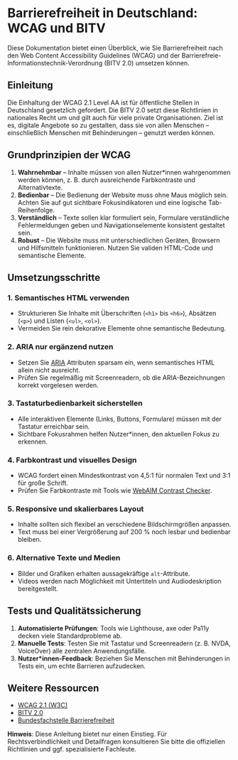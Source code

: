 # Barrierefreiheit in Deutschland: WCAG und BITV

Diese Dokumentation bietet einen Überblick, wie Sie Barrierefreiheit nach den Web Content Accessibility Guidelines (WCAG) und der Barrierefreie-Informationstechnik-Verordnung (BITV 2.0) umsetzen können.

## Einleitung

Die Einhaltung der WCAG 2.1 Level AA ist für öffentliche Stellen in Deutschland gesetzlich gefordert. Die BITV 2.0 setzt diese Richtlinien in nationales Recht um und gilt auch für viele private Organisationen. Ziel ist es, digitale Angebote so zu gestalten, dass sie von allen Menschen – einschließlich Menschen mit Behinderungen – genutzt werden können.

## Grundprinzipien der WCAG

1. **Wahrnehmbar** – Inhalte müssen von allen Nutzer*innen wahrgenommen werden können, z. B. durch ausreichende Farbkontraste und Alternativtexte.
2. **Bedienbar** – Die Bedienung der Website muss ohne Maus möglich sein. Achten Sie auf gut sichtbare Fokusindikatoren und eine logische Tab-Reihenfolge.
3. **Verständlich** – Texte sollen klar formuliert sein, Formulare verständliche Fehlermeldungen geben und Navigationselemente konsistent gestaltet sein.
4. **Robust** – Die Website muss mit unterschiedlichen Geräten, Browsern und Hilfsmitteln funktionieren. Nutzen Sie validen HTML-Code und semantische Elemente.

## Umsetzungsschritte

### 1. Semantisches HTML verwenden

- Strukturieren Sie Inhalte mit Überschriften (`<h1>` bis `<h6>`), Absätzen (`<p>`) und Listen (`<ul>`, `<ol>`).
- Vermeiden Sie rein dekorative Elemente ohne semantische Bedeutung.

### 2. ARIA nur ergänzend nutzen

- Setzen Sie [ARIA](https://www.w3.org/TR/wai-aria/) Attributen sparsam ein, wenn semantisches HTML allein nicht ausreicht.
- Prüfen Sie regelmäßig mit Screenreadern, ob die ARIA-Bezeichnungen korrekt vorgelesen werden.

### 3. Tastaturbedienbarkeit sicherstellen

- Alle interaktiven Elemente (Links, Buttons, Formulare) müssen mit der Tastatur erreichbar sein.
- Sichtbare Fokusrahmen helfen Nutzer*innen, den aktuellen Fokus zu erkennen.

### 4. Farbkontrast und visuelles Design

- WCAG fordert einen Mindestkontrast von 4,5:1 für normalen Text und 3:1 für große Schrift.
- Prüfen Sie Farbkontraste mit Tools wie [WebAIM Contrast Checker](https://webaim.org/resources/contrastchecker/).

### 5. Responsive und skalierbares Layout

- Inhalte sollten sich flexibel an verschiedene Bildschirmgrößen anpassen.
- Text muss bei einer Vergrößerung auf 200 % noch lesbar und bedienbar bleiben.

### 6. Alternative Texte und Medien

- Bilder und Grafiken erhalten aussagekräftige `alt`-Attribute.
- Videos werden nach Möglichkeit mit Untertiteln und Audiodeskription bereitgestellt.

## Tests und Qualitätssicherung

1. **Automatisierte Prüfungen**: Tools wie Lighthouse, axe oder Pa11y decken viele Standardprobleme ab.
2. **Manuelle Tests**: Testen Sie mit Tastatur und Screenreadern (z. B. NVDA, VoiceOver) alle zentralen Anwendungsfälle.
3. **Nutzer*innen-Feedback**: Beziehen Sie Menschen mit Behinderungen in Tests ein, um echte Barrieren aufzudecken.

## Weitere Ressourcen

- [WCAG 2.1 (W3C)](https://www.w3.org/TR/WCAG21/)
- [BITV 2.0](https://www.gesetze-im-internet.de/bitv_2_0/)
- [Bundesfachstelle Barrierefreiheit](https://www.bundesfachstelle-barrierefreiheit.de)

**Hinweis**: Diese Anleitung bietet nur einen Einstieg. Für Rechtsverbindlichkeit und Detailfragen konsultieren Sie bitte die offiziellen Richtlinien und ggf. spezialisierte Fachleute.
